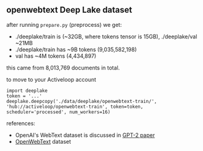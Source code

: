 
## openwebtext Deep Lake dataset

after running `prepare.py` (preprocess) we get:

- ./deeplake/train is (~32GB, where tokens tensor is 15GB), ./deeplake/val ~21MB
- ./deeplake/train has ~9B tokens (9,035,582,198)
- val has ~4M tokens (4,434,897)

this came from 8,013,769 documents in total.

to move to your Activeloop account

```
import deeplake
token = '...'
deeplake.deepcopy('./data/deeplake/openwebtext-train/', 'hub://activeloop/openwebtext-train', token=token, scheduler='processed', num_workers=16)
```

references:

- OpenAI's WebText dataset is discussed in [GPT-2 paper](https://d4mucfpksywv.cloudfront.net/better-language-models/language_models_are_unsupervised_multitask_learners.pdf)
- [OpenWebText](https://skylion007.github.io/OpenWebTextCorpus/) dataset
